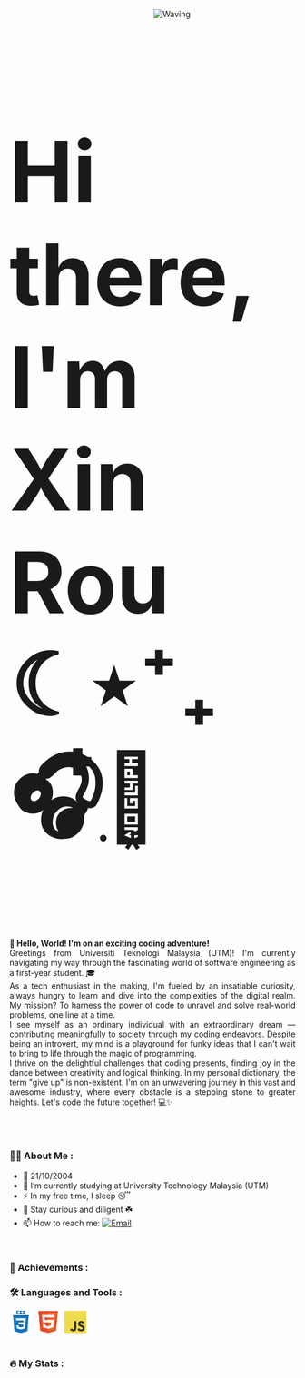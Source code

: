 
<img align="right" alt="Waving" width=250px src="![image](https://github.com/xr-lim/xr-lim/assets/133843320/c3ad250d-d66a-491a-8563-b813445835fc)
">
<div id="header" align="left">
  <h1 style="font-size: 150px;"><b> Hi there, I'm Xin Rou ☾⋆⁺₊🎧ִ໋🌷͙ </b></h1>
 <p style="text-align: justify;"> 
    <strong>🚀 Hello, World! I'm on an exciting coding adventure!</strong><br>
    Greetings from Universiti Teknologi Malaysia (UTM)! I'm currently navigating my way through the fascinating world of software engineering as a first-year student. 🎓<br>
    As a tech enthusiast in the making, I'm fueled by an insatiable curiosity, always hungry to learn and dive into the complexities of the digital realm. My mission? To harness the power of code to unravel and solve real-world problems, one line at a time.<br>
    I see myself as an ordinary individual with an extraordinary dream — contributing meaningfully to society through my coding endeavors. Despite being an introvert, my mind is a playground for funky ideas that I can't wait to bring to life through the magic of programming.<br>
    I thrive on the delightful challenges that coding presents, finding joy in the dance between creativity and logical thinking. In my personal dictionary, the term "give up" is non-existent. I'm on an unwavering journey in this vast and awesome industry, where every obstacle is a stepping stone to greater heights. Let's code the future together! 💻✨
</p>
</div>
<br>
<br>

### :woman_technologist: About Me :
- 📆 21/10/2004
- 👯 I’m currently studying at University Technology Malaysia (UTM)
- ⚡ In my free time, I sleep 😴
- 💬 Stay curious and diligent ☘️
- 📫 How to reach me: <a href="mailto:xinroulim@graduate.utm.my" target="_blank"><img alt="Email" src="https://img.shields.io/badge/-xinroulim@graduate.utm.my-c14438?style=flat-square&logo=Gmail&logoColor=white&link=mailto:xinroulim@graduate.utm.my.com"></a>

<br>

### 🏅 Achievements :


### :hammer_and_wrench: Languages and Tools :
<div>
  <img src="https://github.com/devicons/devicon/blob/master/icons/css3/css3-plain-wordmark.svg"  title="CSS3" alt="CSS" width="40" height="40"/>&nbsp;
  <img src="https://github.com/devicons/devicon/blob/master/icons/html5/html5-original.svg" title="HTML5" alt="HTML" width="40" height="40"/>&nbsp;
  <img src="https://raw.githubusercontent.com/devicons/devicon/master/icons/javascript/javascript-original.svg" title="Javascript" **alt="Javascript" width="40" height="40"/>&nbsp;

</div>

<br>

### :fire: My Stats :
